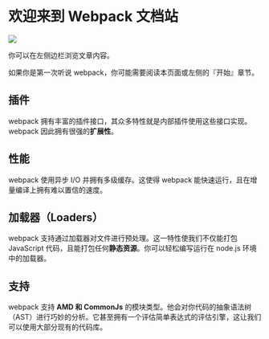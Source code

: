# 欢迎来到 Webpack 文档站

![](https://webpack.github.io/assets/what-is-webpack.png)

你可以在左侧边栏浏览文章内容。

如果你是第一次听说 webpack，你可能需要阅读本页面或左侧的『开始』章节。

## 插件

webpack 拥有丰富的插件接口，其众多特性就是内部插件使用这些接口实现。webpack 因此拥有很强的**扩展性**。

## 性能

webpack 使用异步 I\/O 并拥有多级缓存。这使得 webpack 能快速运行，且在增量编译上拥有难以置信的速度。

## 加载器（Loaders）

webpack 支持通过加载器对文件进行预处理。这一特性使我们不仅能打包 JavaScript 代码，且能打包任何**静态资源**。你可以轻松编写运行在 node.js 环境中的加载器。

## 支持

webpack 支持 **AMD 和 CommonJs** 的模块类型。他会对你代码的抽象语法树（AST）进行巧妙的分析。它甚至拥有一个评估简单表达式的评估引擎，这让我们可以使用大部分现有的代码库。

## 代码分割

webpack

